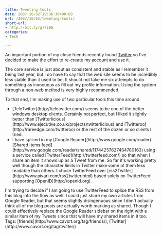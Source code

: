 ```yaml
---
title: Tweeting tools
date: 2007-10-02T19:36:30+00:00
url: /2007/10/02/tweeting-tools/
short-url:
- http://bit.ly/gT7i6G
categories:
- Tech

---
```

<div class='microid-mailto+http:sha1:5f43b463a5a117ba3678ecf334fda53a62ca8ca3'>

An important portion of my close friends recently found [Twitter](http://www.twitter.com) so I've decided to make the effort to re-create my account and use it.

The core service is just about as consistent and stable as I remember it being last year, but I do have to say that the web site seems to be incredibly less stable than it used to be. It should not take me six attempts to do something as innocuous as fill out my profile information. Using the system through [a non-web method](http://twitter.pbwiki.com/Apps) is very highly recommended.

To that end, I'm making use of two particular tools this time around:
<ul>
<li>
[TeleTwitter](http://teletwitter.com/) seems to be one of the better windows desktop clients. Certainly not perfect, but I liked it slightly better than [Twitterlicious](http://www.ejecutive.co.uk/projects/twitterlicious) and [Twitteroo](http://rareedge.com/twitteroo) or the rest of the dozen or so clients I tried.
</li>
<li>
I have spliced in my [Google Reader](http://www.google.com/reader) [Shared Items feed](http://www.google.com/reader/shared/11744257827464780163) using a service called [TwitterFeed](http://twitterfeed.com/) so that when I share an item it shows up as a Tweet from me. So far it's working pretty well though the character limits in Twitter make some of them less readable than others. I chose TwitterFeed over [rss2Twitter](http://www.pivari.com/rss2twitter.html) based solely on TwitterFeed supporting [OpenID](http://openid.org).
</li>
</ul>
I'm trying to decide if I am going to use TwitterFeed to splice the RSS from this blog into the flow as well. I could just share my own articles from Google Reader, but that seems slightly disingenuous since I don't actually think all of my blog posts are actually worth marking as shared. Though I could effectively replace the Google Reader sidebar on the right with a similar item of my Tweets since that will have my shared items in it too.

</div>

<div class="st-post-tags">
Tags: [friends](http://www.cavort.org/tag/friends/), [Twitter](http://www.cavort.org/tag/twitter/)<br />
</div>